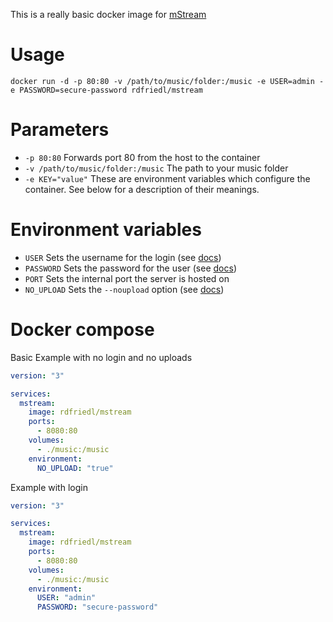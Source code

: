 This is a really basic docker image for [mStream](https://github.com/IrosTheBeggar/mStream)

# Usage

```
docker run -d -p 80:80 -v /path/to/music/folder:/music -e USER=admin -e PASSWORD=secure-password rdfriedl/mstream
```

# Parameters
 - `-p 80:80` Forwards port 80 from the host to the container
 - `-v /path/to/music/folder:/music` The path to your music folder
 - `-e KEY="value"` These are environment variables which configure the container. See below for a description of their meanings.

# Environment variables
 - `USER` Sets the username for the login (see [docs](https://github.com/IrosTheBeggar/mStream/blob/master/docs/cli_arguments.md#user-system))
 - `PASSWORD` Sets the password for the user (see [docs](https://github.com/IrosTheBeggar/mStream/blob/master/docs/cli_arguments.md#user-system))
 - `PORT` Sets the internal port the server is hosted on
 - `NO_UPLOAD` Sets the `--noupload` option (see [docs](https://github.com/IrosTheBeggar/mStream/blob/master/docs/cli_arguments.md#diable-upload))

# Docker compose

Basic Example with no login and no uploads
```yaml
version: "3"

services:
  mstream:
    image: rdfriedl/mstream
    ports:
      - 8080:80
    volumes:
      - ./music:/music
    environment:
      NO_UPLOAD: "true"
```

Example with login
```yaml
version: "3"

services:
  mstream:
    image: rdfriedl/mstream
    ports:
      - 8080:80
    volumes:
      - ./music:/music
    environment:
      USER: "admin"
      PASSWORD: "secure-password"
```
